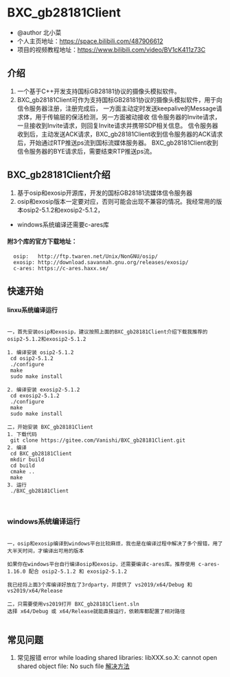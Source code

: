 # BXC_gb28181Client
* @author 北小菜 
* 个人主页地址：https://space.bilibili.com/487906612
* 项目的视频教程地址：https://www.bilibili.com/video/BV1cK411z73C

## 介绍
1. 一个基于C++开发支持国标GB28181协议的摄像头模拟软件。
2. BXC_gb28181Client可作为支持国标GB28181协议的摄像头模拟软件，用于向信令服务器注册，注册完成后，
一方面主动定时发送keepalive的Message请求体，用于传输层的保活检测，另一方面被动接收
信令服务器的Invite请求，一旦接收到Invite请求，则回复Invite请求并携带SDP相关信息。
信令服务器收到后，主动发送ACK请求，BXC_gb28181Client收到信令服务器的ACK请求后，开始通过RTP推送ps流到国标流媒体服务器。
BXC_gb28181Client收到信令服务器的BYE请求后，需要结束RTP推送ps流。

## BXC_gb28181Client介绍
1. 基于osip和exosip开源库，开发的国标GB28181流媒体信令服务器
2. osip和exosip版本一定要对应，否则可能会出现不兼容的情况。我经常用的版本osip2-5.1.2和exosip2-5.1.2，
* windows系统编译还需要c-ares库

#### 附3个库的官方下载地址：
~~~
  osip:   http://ftp.twaren.net/Unix/NonGNU/osip/
  exosip: http://download.savannah.gnu.org/releases/exosip/
  c-ares: https://c-ares.haxx.se/
~~~



## 快速开始

#### linxu系统编译运行
~~~

一，首先安装osip和exosip，建议按照上面的BXC_gb28181Client介绍下载我推荐的 osip2-5.1.2和exosip2-5.1.2

1. 编译安装 osip2-5.1.2
 cd osip2-5.1.2  
 ./configure
 make
 sudo make install
 
2. 编译安装 exosip2-5.1.2
 cd exosip2-5.1.2
 ./configure
 make
 sudo make install
 
二，开始安装 BXC_gb28181Client
1. 下载代码
 git clone https://gitee.com/Vanishi/BXC_gb28181Client.git
2. 编译
 cd BXC_gb28181Client
 mkdir build
 cd build
 cmake ..
 make 
3. 运行
 ./BXC_gb28181Client
 
 
~~~
### windows系统编译运行
~~~

一，osip和exosip编译到windows平台比较麻烦，我也是在编译过程中解决了多个报错，用了大半天时间，才编译出可用的版本

如果你在windows平台自行编译osip和exosip，还需要编译c-ares库。推荐使用 c-ares-1.16.0 配合 osip2-5.1.2 和 exosip2-5.1.2

我已经将上面3个库编译好放在了3rdparty，并提供了 vs2019/x64/Debug 和 vs2019/x64/Release

二，只需要使用vs2019打开 BXC_gb28181Client.sln
选择 x64/Debug 或 x64/Release就能直接运行，依赖库都配置了相对路径
 
~~~


## 常见问题

1. 常见报错 error while loading shared libraries: libXXX.so.X: cannot open shared object file: No such file [解决方法](https://blog.csdn.net/deeplan_1994/article/details/83927832)






